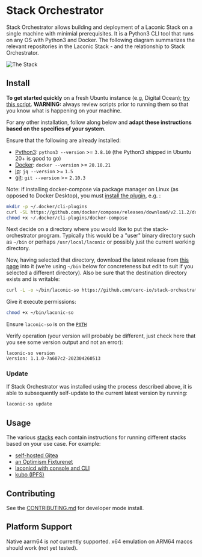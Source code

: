 # Stack Orchestrator

Stack Orchestrator allows building and deployment of a Laconic Stack on a single machine with minimial prerequisites. It is a Python3 CLI tool that runs on any OS with Python3 and Docker. The following diagram summarizes the relevant repositories in the Laconic Stack - and the relationship to Stack Orchestrator.

![The Stack](/docs/images/laconic-stack.png)

## Install

**To get started quickly** on a fresh Ubuntu instance (e.g, Digital Ocean); [try this script](./scripts/quick-install-linux.sh). **WARNING:** always review scripts prior to running them so that you know what is happening on your machine.

For any other installation, follow along below and **adapt these instructions based on the specifics of your system.**


Ensure that the following are already installed:

- [Python3](https://wiki.python.org/moin/BeginnersGuide/Download): `python3 --version` >= `3.8.10` (the Python3 shipped in Ubuntu 20+ is good to go)
- [Docker](https://docs.docker.com/get-docker/): `docker --version` >= `20.10.21`
- [jq](https://stedolan.github.io/jq/download/): `jq --version` >= `1.5`
- [git](https://git-scm.com/book/en/v2/Getting-Started-Installing-Git): `git --version` >= `2.10.3`

Note: if installing docker-compose via package manager on Linux (as opposed to Docker Desktop), you must [install the plugin](https://docs.docker.com/compose/install/linux/#install-the-plugin-manually), e.g. :

```bash
mkdir -p ~/.docker/cli-plugins
curl -SL https://github.com/docker/compose/releases/download/v2.11.2/docker-compose-linux-x86_64 -o ~/.docker/cli-plugins/docker-compose
chmod +x ~/.docker/cli-plugins/docker-compose
```

Next decide on a directory where you would like to put the stack-orchestrator program. Typically this would be 
a "user" binary directory such as `~/bin` or perhaps `/usr/local/laconic` or possibly just the current working directory.

Now, having selected that directory, download the latest release from [this page](https://github.com/cerc-io/stack-orchestrator/tags) into it (we're using `~/bin` below for concreteness but edit to suit if you selected a different directory). Also be sure that the destination directory exists and is writable:

```bash
curl -L -o ~/bin/laconic-so https://github.com/cerc-io/stack-orchestrator/releases/latest/download/laconic-so
```

Give it execute permissions:

```bash
chmod +x ~/bin/laconic-so
```

Ensure `laconic-so` is on the [`PATH`](https://unix.stackexchange.com/a/26059)

Verify operation (your version will probably be different, just check here that you see some version output and not an error):

```
laconic-so version
Version: 1.1.0-7a607c2-202304260513
```

### Update
If Stack Orchestrator was installed using the process described above, it is able to subsequently self-update to the current latest version by running:

```bash
laconic-so update
```

## Usage

The various [stacks](/app/data/stacks) each contain instructions for running different stacks based on your use case. For example:

- [self-hosted Gitea](/app/data/stacks/build-support)
- [an Optimism Fixturenet](/app/data/stacks/fixturenet-optimism)
- [laconicd with console and CLI](app/data/stacks/fixturenet-laconic-loaded)
- [kubo (IPFS)](app/data/stacks/kubo)

## Contributing

See the [CONTRIBUTING.md](/docs/CONTRIBUTING.md) for developer mode install.

## Platform Support

Native aarm64 is _not_ currently supported. x64 emulation on ARM64 macos should work (not yet tested).


